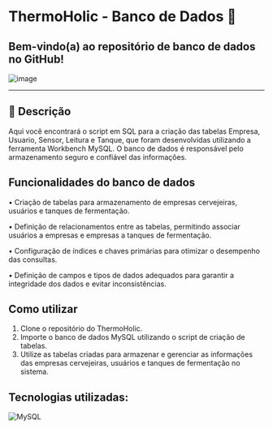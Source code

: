 # ThermoHolic - Banco de Dados :beers:
## Bem-vindo(a) ao repositório de banco de dados no GitHub! 
![image](https://user-images.githubusercontent.com/126488672/233810572-6ab76850-cc77-427b-b3eb-a76f96f45c1a.png)
______________________________________________________________________________________________________________________________________________________
## :beer: Descrição

Aqui você encontrará o script em SQL para a criação das tabelas Empresa, Usuario, Sensor, Leitura e Tanque, que foram desenvolvidas utilizando a ferramenta Workbench MySQL. O banco de dados é responsável pelo armazenamento seguro e confiável das informações.

## Funcionalidades do banco de dados
• Criação de tabelas para armazenamento de empresas cervejeiras, usuários e tanques de fermentação.

• Definição de relacionamentos entre as tabelas, permitindo associar usuários a empresas e empresas a tanques de fermentação.

• Configuração de índices e chaves primárias para otimizar o desempenho das consultas.

• Definição de campos e tipos de dados adequados para garantir a integridade dos dados e evitar inconsistências.

## Como utilizar
1. Clone o repositório do ThermoHolic.
2. Importe o banco de dados MySQL utilizando o script de criação de tabelas.
3. Utilize as tabelas criadas para armazenar e gerenciar as informações das empresas cervejeiras, usuários e tanques de fermentação no sistema.

## Tecnologias utilizadas:
![MySQL](https://img.shields.io/badge/mysql-%2300f.svg?style=for-the-badge&logo=mysql&logoColor=white)
